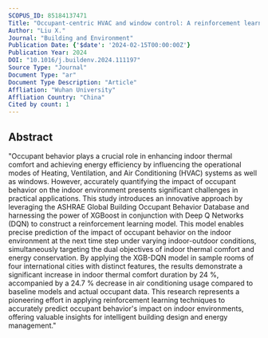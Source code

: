 ```yaml
---
SCOPUS_ID: 85184137471
Title: "Occupant-centric HVAC and window control: A reinforcement learning model for enhancing indoor thermal comfort and energy efficiency"
Author: "Liu X."
Journal: "Building and Environment"
Publication Date: {'$date': '2024-02-15T00:00:00Z'}
Publication Year: 2024
DOI: "10.1016/j.buildenv.2024.111197"
Source Type: "Journal"
Document Type: "ar"
Document Type Description: "Article"
Affliation: "Wuhan University"
Affliation Country: "China"
Cited by count: 1
---
```


## Abstract
"Occupant behavior plays a crucial role in enhancing indoor thermal comfort and achieving energy efficiency by influencing the operational modes of Heating, Ventilation, and Air Conditioning (HVAC) systems as well as windows. However, accurately quantifying the impact of occupant behavior on the indoor environment presents significant challenges in practical applications. This study introduces an innovative approach by leveraging the ASHRAE Global Building Occupant Behavior Database and harnessing the power of XGBoost in conjunction with Deep Q Networks (DQN) to construct a reinforcement learning model. This model enables precise prediction of the impact of occupant behavior on the indoor environment at the next time step under varying indoor-outdoor conditions, simultaneously targeting the dual objectives of indoor thermal comfort and energy conservation. By applying the XGB-DQN model in sample rooms of four international cities with distinct features, the results demonstrate a significant increase in indoor thermal comfort duration by 24 %, accompanied by a 24.7 % decrease in air conditioning usage compared to baseline models and actual occupant data. This research represents a pioneering effort in applying reinforcement learning techniques to accurately predict occupant behavior's impact on indoor environments, offering valuable insights for intelligent building design and energy management."
